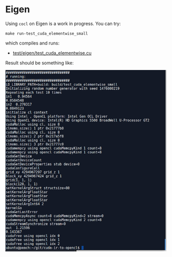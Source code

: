 # Eigen

Using `cocl` on Eigen is a work in progress.  You can try:
```
make run-test_cuda_elementwise_small
```
which compiles and runs:

- [test/eigen/test_cuda_elementwise.cu](https://github.com/hughperkins/cuda-on-cl/blob/master/test/eigen/test_cuda_elementwise_small.cu)

Result should be something like:

<img src="img/makeeigentestb.png?raw=true" />

